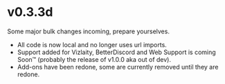 # v0.3.3d
Some major bulk changes incoming, prepare yourselves.
- All code is now local and no longer uses url imports.
- Support added for Vizlaity, BetterDiscord and Web Support is coming Soon:tm: (probably the release of v1.0.0 aka out of dev).
- Add-ons have been redone, some are currently removed until they are redone.